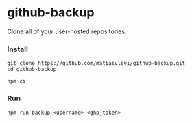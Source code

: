 # github-backup
 
Clone all of your user-hosted repositories.


### Install

```
git clone https://github.com/matiasvlevi/github-backup.git
cd github-backup
```

```
npm ci
```


### Run

```
npm run backup <username> <ghp_token>
```
